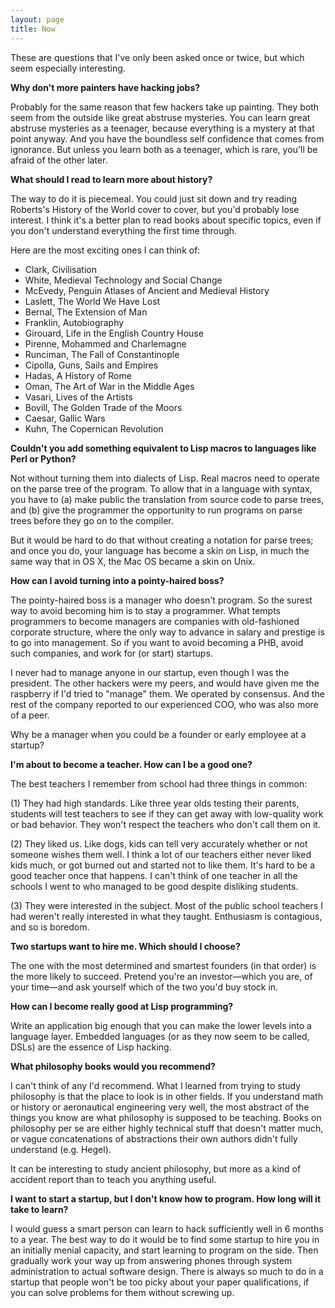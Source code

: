 ```yaml
---
layout: page
title: Now
---
```


These are questions that I've only been asked once or twice, but which seem especially interesting.

**Why don't more painters have hacking jobs?**

Probably for the same reason that few hackers take up painting. They both seem from the outside like great abstruse mysteries. You can learn great abstruse mysteries as a teenager, because everything is a mystery at that point anyway. And you have the boundless self confidence that comes from ignorance. But unless you learn both as a teenager, which is rare, you'll be afraid of the other later.

**What should I read to learn more about history?**

The way to do it is piecemeal. You could just sit down and try reading Roberts's History of the World cover to cover, but you'd probably lose interest. I think it's a better plan to read books about specific topics, even if you don't understand everything the first time through.

Here are the most exciting ones I can think of:

- Clark, Civilisation
- White, Medieval Technology and Social Change
- McEvedy, Penguin Atlases of Ancient and Medieval History
- Laslett, The World We Have Lost
- Bernal, The Extension of Man
- Franklin, Autobiography
- Girouard, Life in the English Country House
- Pirenne, Mohammed and Charlemagne
- Runciman, The Fall of Constantinople
- Cipolla, Guns, Sails and Empires
- Hadas, A History of Rome
- Oman, The Art of War in the Middle Ages
- Vasari, Lives of the Artists
- Bovill, The Golden Trade of the Moors
- Caesar, Gallic Wars
- Kuhn, The Copernican Revolution

**Couldn't you add something equivalent to Lisp macros to languages like Perl or Python?**

Not without turning them into dialects of Lisp. Real macros need to operate on the parse tree of the program. To allow that in a language with syntax, you have to (a) make public the translation from source code to parse trees, and (b) give the programmer the opportunity to run programs on parse trees before they go on to the compiler.

But it would be hard to do that without creating a notation for parse trees; and once you do, your language has become a skin on Lisp, in much the same way that in OS X, the Mac OS became a skin on Unix.

**How can I avoid turning into a pointy-haired boss?**

The pointy-haired boss is a manager who doesn't program. So the surest way to avoid becoming him is to stay a programmer. What tempts programmers to become managers are companies with old-fashioned corporate structure, where the only way to advance in salary and prestige is to go into management. So if you want to avoid becoming a PHB, avoid such companies, and work for (or start) startups.

I never had to manage anyone in our startup, even though I was the president. The other hackers were my peers, and would have given me the raspberry if I'd tried to "manage" them. We operated by consensus. And the rest of the company reported to our experienced COO, who was also more of a peer.

Why be a manager when you could be a founder or early employee at a startup?

**I'm about to become a teacher. How can I be a good one?**

The best teachers I remember from school had three things in common:

(1) They had high standards. Like three year olds testing their parents, students will test teachers to see if they can get away with low-quality work or bad behavior. They won't respect the teachers who don't call them on it.

(2) They liked us. Like dogs, kids can tell very accurately whether or not someone wishes them well. I think a lot of our teachers either never liked kids much, or got burned out and started not to like them. It's hard to be a good teacher once that happens. I can't think of one teacher in all the schools I went to who managed to be good despite disliking students.

(3) They were interested in the subject. Most of the public school teachers I had weren't really interested in what they taught. Enthusiasm is contagious, and so is boredom.

**Two startups want to hire me. Which should I choose?**

The one with the most determined and smartest founders (in that order) is the more likely to succeed. Pretend you're an investor—which you are, of your time—and ask yourself which of the two you'd buy stock in.

**How can I become really good at Lisp programming?**

Write an application big enough that you can make the lower levels into a language layer. Embedded languages (or as they now seem to be called, DSLs) are the essence of Lisp hacking.

**What philosophy books would you recommend?**

I can't think of any I'd recommend. What I learned from trying to study philosophy is that the place to look is in other fields. If you understand math or history or aeronautical engineering very well, the most abstract of the things you know are what philosophy is supposed to be teaching. Books on philosophy per se are either highly technical stuff that doesn't matter much, or vague concatenations of abstractions their own authors didn't fully understand (e.g. Hegel).

It can be interesting to study ancient philosophy, but more as a kind of accident report than to teach you anything useful.

**I want to start a startup, but I don't know how to program. How long will it take to learn?**

I would guess a smart person can learn to hack sufficiently well in 6 months to a year. The best way to do it would be to find some startup to hire you in an initially menial capacity, and start learning to program on the side. Then gradually work your way up from answering phones through system administration to actual software design. There is always so much to do in a startup that people won't be too picky about your paper qualifications, if you can solve problems for them without screwing up.

